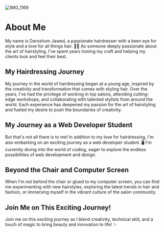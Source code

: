 ![IMG_1169](https://github.com/DaroshumJ/DaroshumJ.github.io/assets/160884804/5b784502-29f8-4dd7-be1e-204f498a4f1a)    
 # About Me

My name is Daroshum Jawed, a passionate hairdresser with a keen eye for style and a love for all things hair. 💇‍♀️ As someone deeply passionate about the art of hairstyling, I've spent years honing my craft and helping my clients look and feel their best.

## My Hairdressing Journey

My journey in the world of hairdressing began at a young age, inspired by the creativity and transformation that comes with styling hair. Over the years, I've had the privilege of working in top salons, attending cutting-edge workshops, and collaborating with talented stylists from around the world. Each experience has deepened my passion for the art of hairstyling and fueled my desire to push the boundaries of creativity.

## My Journey as a Web Developer Student

But that's not all there is to me! In addition to my love for hairdressing, I'm also embarking on an exciting journey as a web developer student. 🖥️ I'm currently diving into the world of coding, eager to explore the endless possibilities of web development and design.

## Beyond the Chair and Computer Screen

When I'm not behind the chair or glued to my computer screen, you can find me experimenting with new hairstyles, exploring the latest trends in hair and fashion, or immersing myself in the vibrant culture of the salon community.

## Join Me on This Exciting Journey!

Join me on this exciting journey as I blend creativity, technical skill, and a touch of magic to bring beauty and innovation to life! ✨
 
 
